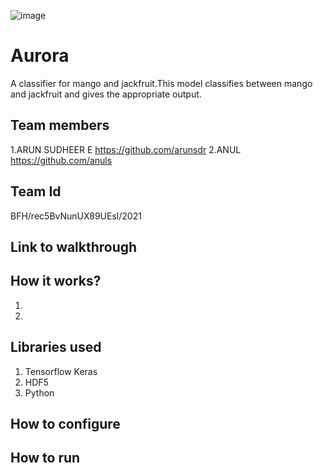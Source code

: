 ![image](https://user-images.githubusercontent.com/65900177/119472512-eff4a180-bd67-11eb-8e76-1a36a508398a.png)
# Aurora
A classifier for mango and jackfruit.This model classifies between mango and jackfruit and gives the appropriate output.
## Team members
1.ARUN SUDHEER E https://github.com/arunsdr
2.ANUL https://github.com/anuls
## Team Id
BFH/rec5BvNunUX89UEsl/2021
## Link to walkthrough

## How it works?
1.
2.
## Libraries used
1. Tensorflow Keras
2. HDF5
3. Python
## How to configure

## How to run
